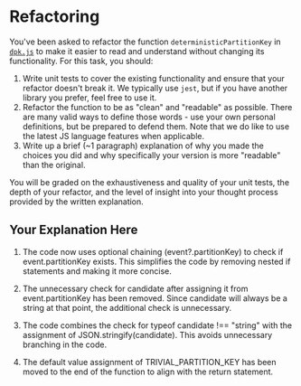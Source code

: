 # Refactoring

You've been asked to refactor the function `deterministicPartitionKey` in [`dpk.js`](dpk.js) to make it easier to read and understand without changing its functionality. For this task, you should:

1. Write unit tests to cover the existing functionality and ensure that your refactor doesn't break it. We typically use `jest`, but if you have another library you prefer, feel free to use it.
2. Refactor the function to be as "clean" and "readable" as possible. There are many valid ways to define those words - use your own personal definitions, but be prepared to defend them. Note that we do like to use the latest JS language features when applicable.
3. Write up a brief (~1 paragraph) explanation of why you made the choices you did and why specifically your version is more "readable" than the original.

You will be graded on the exhaustiveness and quality of your unit tests, the depth of your refactor, and the level of insight into your thought process provided by the written explanation.

## Your Explanation Here

1. The code now uses optional chaining (event?.partitionKey) to check if event.partitionKey exists. This simplifies the code by removing nested if statements and making it more concise.

2. The unnecessary check for candidate after assigning it from event.partitionKey has been removed. Since candidate will always be a string at that point, the additional check is unnecessary.

3. The code combines the check for typeof candidate !== "string" with the assignment of JSON.stringify(candidate). This avoids unnecessary branching in the code.

4. The default value assignment of TRIVIAL_PARTITION_KEY has been moved to the end of the function to align with the return statement.
